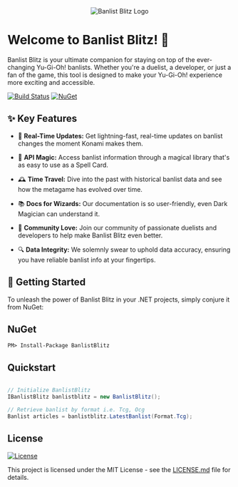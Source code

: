 <div align="center">
  <img src="banlist-blitz-logo.png" alt="Banlist Blitz Logo">
</div>

# Welcome to Banlist Blitz! 🚀


Banlist Blitz is your ultimate companion for staying on top of the ever-changing Yu-Gi-Oh! banlists. Whether you're a duelist, a developer, or just a fan of the game, this tool is designed to make your Yu-Gi-Oh! experience more exciting and accessible.


[![Build Status](https://dev.azure.com/fablecode/Yugioh/_apis/build/status%2Ffablecode.banlist-blitz?branchName=main)](https://dev.azure.com/fablecode/Yugioh/_build/latest?definitionId=22&branchName=main)
[![NuGet](https://img.shields.io/nuget/v/BanlistBlitz.svg)](https://www.nuget.org/packages/BanlistBlitz/)

## ✨ Key Features

- 🔄 **Real-Time Updates:** Get lightning-fast, real-time updates on banlist changes the moment Konami makes them.

- 🧩 **API Magic:** Access banlist information through a magical library that's as easy to use as a Spell Card.

- 🕰️ **Time Travel:** Dive into the past with historical banlist data and see how the metagame has evolved over time.

- 📚 **Docs for Wizards:** Our documentation is so user-friendly, even Dark Magician can understand it.

- 👥 **Community Love:** Join our community of passionate duelists and developers to help make Banlist Blitz even better.

- 🔍 **Data Integrity:** We solemnly swear to uphold data accuracy, ensuring you have reliable banlist info at your fingertips.

## 🚀 Getting Started

To unleash the power of Banlist Blitz in your .NET projects, simply conjure it from NuGet:

## NuGet

    PM> Install-Package BanlistBlitz

## Quickstart

```csharp

// Initialize BanlistBlitz
IBanlistBlitz banlistblitz = new BanlistBlitz();

// Retrieve banlist by format i.e. Tcg, Ocg
Banlist articles = banlistblitz.LatestBanlist(Format.Tcg);

```

## License
[![License](https://img.shields.io/badge/license-MIT-blue.svg)](LICENSE)

This project is licensed under the MIT License - see the [LICENSE.md](LICENSE) file for details.
